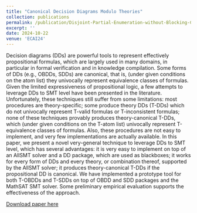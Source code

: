 ```yaml
---
title: "Canonical Decision Diagrams Modulo Theories"
collection: publications
permalink: /publication/Disjoint-Partial-Enumeration-without-Blocking-Clauses
excerpt: ''
date: 2024-10-22
venue: 'ECAI24'
---
```


Decision diagrams (DDs) are powerful tools to represent effectively propositional formulas, which are largely used in many domains, in particular in formal verification and in knowledge compilation. Some forms of DDs (e.g., OBDDs, SDDs) are canonical, that is, (under given conditions on the atom list) they univocally represent equivalence classes of formulas. Given the limited expressiveness of propositional logic, a few attempts to leverage DDs to SMT level have been presented in the literature. Unfortunately, these techniques still suffer from some limitations: most procedures are theory-specific; some produce theory DDs (T-DDs) which do not univocally represent T-valid formulas or T-inconsistent formulas; none of these techniques provably produces theory-canonical T-DDs, which (under given conditions on the T-atom list) univocally represent T-equivalence classes of formulas. Also, these procedures are not easy to implement, and very few implementations are actually available. In this paper, we present a novel very-general technique to leverage DDs to SMT level, which has several advantages: it is very easy to implement on top of an AllSMT solver and a DD package, which are used as blackboxes; it works for every form of DDs and every theory, or combination thereof, supported by the AllSMT solver; it produces theory-canonical T-DDs if the propositional DD is canonical. We have implemented a prototype tool for both T-OBDDs and T-SDDs on top of OBDD and SDD packages and the MathSAT SMT solver. Some preliminary empirical evaluation supports the effectiveness of the approach.

[Download paper here](http://academicpages.github.io/files/ECAI24.pdf)